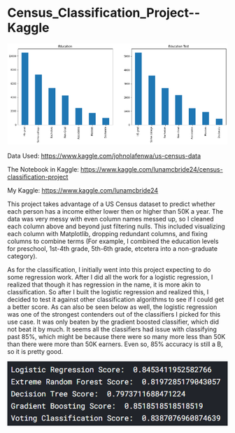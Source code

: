 # Census_Classification_Project--Kaggle

![Education](https://github.com/Luna-McBride/Kaggle_Personal_Projects/blob/master/Data%20Classification/Census_Classification_Project/Education.png)

Data Used: https://www.kaggle.com/johnolafenwa/us-census-data

The Notebook in Kaggle: https://www.kaggle.com/lunamcbride24/census-classification-project

My Kaggle: https://www.kaggle.com/lunamcbride24

This project takes advantage of a US Census dataset to predict whether each person has a income either lower then or higher than 50K a year. The data was very messy with even column names messed up, so I cleaned each column above and beyond just filtering nulls. This included visualizing each column with Matplotlib, dropping redundant columns, and fixing columns to combine terms (For example, I combined the education levels for preschool, 1st-4th grade, 5th-6th grade, etcetera into a non-graduate category).

As for the classification, I initially went into this project expecting to do some regression work. After I did all the work for a logistic regression, I realized that though it has regression in the name, it is more akin to classification. So after I built the logistic regression and realized this, I decided to test it against other classification algorithms to see if I could get a better score. As can also be seen below as well, the logistic regression was one of the strongest contenders out of the classifiers I picked for this use case. It was only beaten by the gradient boosted classifier, which did not beat it by much. It seems all the classifiers had issue with classifying past 85%, which might be because there were so many more less than 50K than there were more than 50K earners. Even so, 85% accuracy is still a B, so it is pretty good. 

![Accuracies](https://github.com/Luna-McBride/Kaggle_Personal_Projects/blob/master/Data%20Classification/Census_Classification_Project/Accuracies.png)

